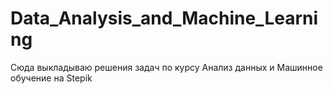 # Data_Analysis_and_Machine_Learning
Сюда выкладываю решения задач по курсу Анализ данных и Машинное обучение на Stepik
